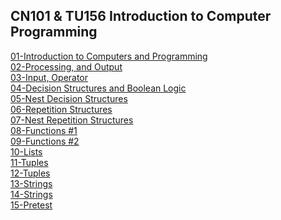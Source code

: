 ## CN101 & TU156 Introduction to Computer Programming

[01-Introduction to Computers and Programming](https://github.com/sommedosa/01-Introduction-to-Computers-and-Programming) </br>
[02-Processing, and Output](https://github.com/sommedosa/02-Processing-and-Output) </br>
[03-Input, Operator](https://github.com/sommedosa/03-Input-Operator) </br>
[04-Decision Structures and Boolean Logic](https://github.com/sommedosa/04-Decision-Structures1) </br>
[05-Nest Decision Structures](https://github.com/sommedosa/05-Decision-Structures2) </br>
[06-Repetition Structures](https://github.com/sommedosa/06-Repetition1) </br>
[07-Nest Repetition Structures](https://github.com/sommedosa/07-Repetition2)  </br>
[08-Functions #1](https://github.com/sommedosa/python-exercise8)  </br>
[09-Functions #2](https://github.com/sommedosa/python-exercise9)  </br>
[10-Lists](https://github.com/sommedosa/python-exercise10)  </br>
[11-Tuples](https://github.com/sommedosa/python-exercise11)  </br>
[12-Tuples](https://github.com/sommedosa/python-exercise12)  </br>
[13-Strings](https://github.com/sommedosa/python-exercise13)  </br>
[14-Strings](https://github.com/sommedosa/python-exercise14)  </br>
[15-Pretest](https://github.com/sommedosa/python-exercise15)  </br>
